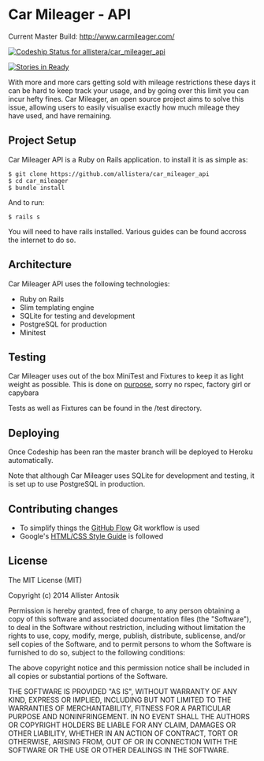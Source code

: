 # Car Mileager - API
Current Master Build: http://www.carmileager.com/

[ ![Codeship Status for allistera/car_mileager_api](https://codeship.com/projects/e4e722a0-c8cd-0132-6c0f-1e9b8d507ee8/status?branch=master)](https://codeship.com/projects/75124)

[![Stories in Ready](https://badge.waffle.io/allistera/car_mileager.png?label=ready&title=Ready)](https://waffle.io/allistera/car_mileager)

With more and more cars getting sold with mileage restrictions these days it can be hard to keep track your usage, and by going over this limit you can incur hefty fines. Car Mileager, an open source project aims to solve this issue, allowing users to easily visualise exactly how much mileage they have used, and have remaining.

## Project Setup

Car Mileager API is a Ruby on Rails application. to install it is as simple as:

    $ git clone https://github.com/allistera/car_mileager_api
    $ cd car_mileager
    $ bundle install

And to run:

    $ rails s

You will need to have rails installed. Various guides can be found accross the internet to do so.

## Architecture

Car Mileager API uses the following technologies:

* Ruby on Rails
* Slim templating engine
* SQLite for testing and development
* PostgreSQL for production
* Minitest

## Testing

Car Mileager uses out of the box MiniTest and Fixtures to keep it as light weight as possible. This is done on [purpose](https://twitter.com/AllisterAntosik/status/528168000898101248), sorry no rspec, factory girl or capybara

Tests as well as Fixtures can be found in the /test directory.

## Deploying

Once Codeship has been ran the master branch will be deployed to Heroku automatically.

Note that although Car Mileager uses SQLite for development and testing, it is set up to use PostgreSQL in production.

## Contributing changes

- To simplify things the [GitHub Flow](https://guides.github.com/introduction/flow/index.html) Git workflow is used
- Google's [HTML/CSS Style Guide](http://google-styleguide.googlecode.com/svn/trunk/htmlcssguide.xml) is followed

## License

The MIT License (MIT)

Copyright (c) 2014 Allister Antosik

Permission is hereby granted, free of charge, to any person obtaining a copy
of this software and associated documentation files (the "Software"), to deal
in the Software without restriction, including without limitation the rights
to use, copy, modify, merge, publish, distribute, sublicense, and/or sell
copies of the Software, and to permit persons to whom the Software is
furnished to do so, subject to the following conditions:

The above copyright notice and this permission notice shall be included in
all copies or substantial portions of the Software.

THE SOFTWARE IS PROVIDED "AS IS", WITHOUT WARRANTY OF ANY KIND, EXPRESS OR
IMPLIED, INCLUDING BUT NOT LIMITED TO THE WARRANTIES OF MERCHANTABILITY,
FITNESS FOR A PARTICULAR PURPOSE AND NONINFRINGEMENT. IN NO EVENT SHALL THE
AUTHORS OR COPYRIGHT HOLDERS BE LIABLE FOR ANY CLAIM, DAMAGES OR OTHER
LIABILITY, WHETHER IN AN ACTION OF CONTRACT, TORT OR OTHERWISE, ARISING FROM,
OUT OF OR IN CONNECTION WITH THE SOFTWARE OR THE USE OR OTHER DEALINGS IN
THE SOFTWARE.
